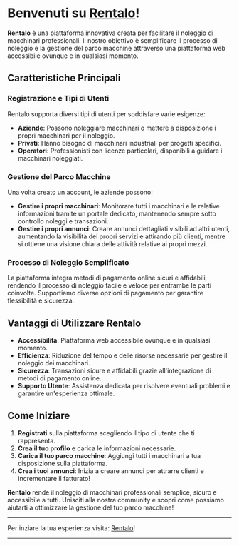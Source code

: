 # Benvenuti su [Rentalo](https://rentaloo.net)!

**Rentalo** è una piattaforma innovativa creata per facilitare il noleggio di macchinari professionali. Il nostro obiettivo è semplificare il processo di noleggio e la gestione del parco macchine attraverso una piattaforma web accessibile ovunque e in qualsiasi momento.

## Caratteristiche Principali

### Registrazione e Tipi di Utenti
Rentalo supporta diversi tipi di utenti per soddisfare varie esigenze:
- **Aziende**: Possono noleggiare macchinari o mettere a disposizione i propri macchinari per il noleggio.
- **Privati**: Hanno bisogno di macchinari industriali per progetti specifici.
- **Operatori**: Professionisti con licenze particolari, disponibili a guidare i macchinari noleggiati.

### Gestione del Parco Macchine
Una volta creato un account, le aziende possono:
- **Gestire i propri macchinari**: Monitorare tutti i macchinari e le relative informazioni tramite un portale dedicato, mantenendo sempre sotto controllo noleggi e transazioni.
- **Gestire i propri annunci**: Creare annunci dettagliati visibili ad altri utenti, aumentando la visibilità dei propri servizi e attirando più clienti, mentre si ottiene una visione chiara delle attività relative ai propri mezzi.

### Processo di Noleggio Semplificato
La piattaforma integra metodi di pagamento online sicuri e affidabili, rendendo il processo di noleggio facile e veloce per entrambe le parti coinvolte. Supportiamo diverse opzioni di pagamento per garantire flessibilità e sicurezza.

## Vantaggi di Utilizzare Rentalo
- **Accessibilità**: Piattaforma web accessibile ovunque e in qualsiasi momento.
- **Efficienza**: Riduzione del tempo e delle risorse necessarie per gestire il noleggio dei macchinari.
- **Sicurezza**: Transazioni sicure e affidabili grazie all'integrazione di metodi di pagamento online.
- **Supporto Utente**: Assistenza dedicata per risolvere eventuali problemi e garantire un'esperienza ottimale.

## Come Iniziare
1. **Registrati** sulla piattaforma scegliendo il tipo di utente che ti rappresenta.
2. **Crea il tuo profilo** e carica le informazioni necessarie.
3. **Carica il tuo parco macchine**: Aggiungi tutti i macchinari a tua disposizione sulla piattaforma.
4. **Crea i tuoi annunci**: Inizia a creare annunci per attrarre clienti e incrementare il fatturato!


**Rentalo** rende il noleggio di macchinari professionali semplice, sicuro e accessibile a tutti. Unisciti alla nostra community e scopri come possiamo aiutarti a ottimizzare la gestione del tuo parco macchine!

---

Per inziare la tua esperienza visita: [Rentalo](https://rentaloo.net)!

---







